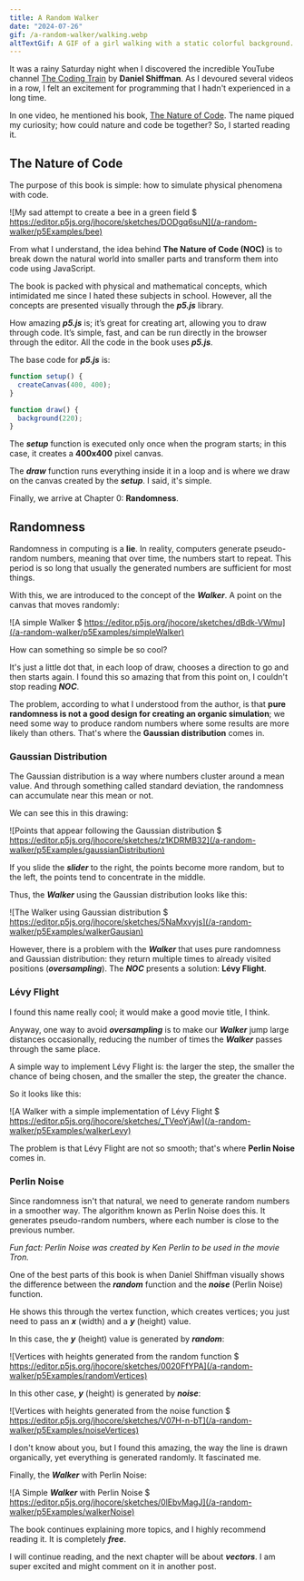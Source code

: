 ```yaml
---
title: A Random Walker
date: "2024-07-26"
gif: /a-random-walker/walking.webp
altTextGif: A GIF of a girl walking with a static colorful background.
---
```


It was a rainy Saturday night when I discovered the incredible YouTube channel [The Coding Train](https://www.youtube.com/@TheCodingTrain) by **Daniel Shiffman**. As I devoured several videos in a row, I felt an excitement for programming that I hadn't experienced in a long time.

In one video, he mentioned his book, [The Nature of Code](https://natureofcode.com/). The name piqued my curiosity; how could nature and code be together? So, I started reading it.

## The Nature of Code

The purpose of this book is simple: how to simulate physical phenomena with code.

![My sad attempt to create a bee in a green field $ https://editor.p5js.org/jhocore/sketches/DODgq6suN](/a-random-walker/p5Examples/bee)

From what I understand, the idea behind **The Nature of Code (NOC)** is to break down the natural world into smaller parts and transform them into code using JavaScript.

The book is packed with physical and mathematical concepts, which intimidated me since I hated these subjects in school. However, all the concepts are presented visually through the **_p5.js_** library.

How amazing **_p5.js_** is; it’s great for creating art, allowing you to draw through code. It’s simple, fast, and can be run directly in the browser through the editor. All the code in the book uses **_p5.js_**.

The base code for **_p5.js_** is:

```js
function setup() {
  createCanvas(400, 400);
}

function draw() {
  background(220);
}
```

The **_setup_** function is executed only once when the program starts; in this case, it creates a **400x400** pixel canvas.

The **_draw_** function runs everything inside it in a loop and is where we draw on the canvas created by the **_setup_**. I said, it's simple.

Finally, we arrive at Chapter 0: **Randomness**.

## Randomness

Randomness in computing is a **lie**. In reality, computers generate pseudo-random numbers, meaning that over time, the numbers start to repeat. This period is so long that usually the generated numbers are sufficient for most things.

With this, we are introduced to the concept of the **_Walker_**. A point on the canvas that moves randomly:

![A simple Walker $ https://editor.p5js.org/jhocore/sketches/dBdk-VWmu](/a-random-walker/p5Examples/simpleWalker)

How can something so simple be so cool?

It's just a little dot that, in each loop of draw, chooses a direction to go and then starts again. I found this so amazing that from this point on, I couldn't stop reading **_NOC_**.

The problem, according to what I understood from the author, is that **pure randomness is not a good design for creating an organic simulation**; we need some way to produce random numbers where some results are more likely than others. That's where the **Gaussian distribution** comes in.

### Gaussian Distribution

The Gaussian distribution is a way where numbers cluster around a mean value. And through something called standard deviation, the randomness can accumulate near this mean or not.

We can see this in this drawing:

![Points that appear following the Gaussian distribution $ https://editor.p5js.org/jhocore/sketches/z1KDRMB32](/a-random-walker/p5Examples/gaussianDistribution)

If you slide the **_slider_** to the right, the points become more random, but to the left, the points tend to concentrate in the middle.

Thus, the **_Walker_** using the Gaussian distribution looks like this:

![The Walker using Gaussian distribution $ https://editor.p5js.org/jhocore/sketches/5NaMxvyjs](/a-random-walker/p5Examples/walkerGausian)

However, there is a problem with the **_Walker_** that uses pure randomness and Gaussian distribution: they return multiple times to already visited positions (**_oversampling_**). The **_NOC_** presents a solution: **Lévy Flight**.

### Lévy Flight

I found this name really cool; it would make a good movie title, I think.

Anyway, one way to avoid **_oversampling_** is to make our **_Walker_** jump large distances occasionally, reducing the number of times the **_Walker_** passes through the same place.

A simple way to implement Lévy Flight is: the larger the step, the smaller the chance of being chosen, and the smaller the step, the greater the chance.

So it looks like this:

![A Walker with a simple implementation of Lévy Flight $ https://editor.p5js.org/jhocore/sketches/_TVeoYjAw](/a-random-walker/p5Examples/walkerLevy)

The problem is that Lévy Flight are not so smooth; that's where **Perlin Noise** comes in.

### Perlin Noise

Since randomness isn't that natural, we need to generate random numbers in a smoother way. The algorithm known as Perlin Noise does this. It generates pseudo-random numbers, where each number is close to the previous number.

_Fun fact: Perlin Noise was created by Ken Perlin to be used in the movie Tron._

One of the best parts of this book is when Daniel Shiffman visually shows the difference between the **_random_** function and the **_noise_** (Perlin Noise) function.

He shows this through the vertex function, which creates vertices; you just need to pass an **_x_** (width) and a **_y_** (height) value.

In this case, the **_y_** (height) value is generated by **_random_**:

![Vertices with heights generated from the random function $ https://editor.p5js.org/jhocore/sketches/0020FfYPA](/a-random-walker/p5Examples/randomVertices)

In this other case, **_y_** (height) is generated by **_noise_**:

![Vertices with heights generated from the noise function $ https://editor.p5js.org/jhocore/sketches/V07H-n-bT](/a-random-walker/p5Examples/noiseVertices)

I don't know about you, but I found this amazing, the way the line is drawn organically, yet everything is generated randomly. It fascinated me.

Finally, the **_Walker_** with Perlin Noise:

![A Simple **_Walker_** with Perlin Noise $ https://editor.p5js.org/jhocore/sketches/0lEbvMagJ](/a-random-walker/p5Examples/walkerNoise)

The book continues explaining more topics, and I highly recommend reading it. It is completely **_free_**.

I will continue reading, and the next chapter will be about **_vectors_**. I am super excited and might comment on it in another post.
